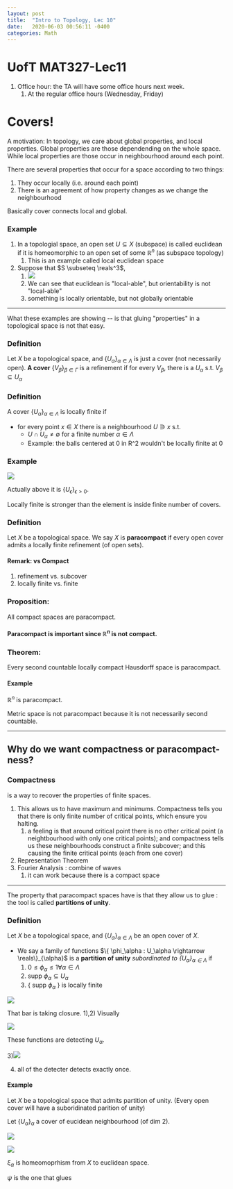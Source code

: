 ```yaml
---
layout: post
title:  "Intro to Topology, Lec 10"
date:   2020-06-03 00:56:11 -0400
categories: Math
---
```


# UofT MAT327-Lec11
1.  Office hour: the TA will have some office hours next week.
    1.  At the regular office hours (Wednesday, Friday)

# Covers!

A motivation: In topology, we care about global properties, and local properties. Global properties are those dependending on the whole space. While local properties are those occur in neighbourhood around each point.

There are several properties that occur for a space according to two things: 
1. They occur locally (i.e. around each point)
2. There is an agreement of how property changes as we change the neighbourhood

Basically cover connects local and global.

### Example
1. In a topologial space, an open set  $U \subseteq X$ (subspace) is called euclidean if it is homeomorphic to an open set of some $\mathbb{R}^n$ (as subspace topology)
   1. This is an example called local euclidean space
2. Suppose that $S \subseteq \reals^3$, 
   1. ![](../assets/img/2020-06-10-13-50-04.png)
   2. We can see that euclidean is "local-able", but orientability is not "local-able"
   3. something is locally orientable, but not globally orientable

***

What these examples are showing -- is that gluing "properties" in a topological space is not that easy. 

### Definition
Let $X$ be a topological space, and $\{U_\alpha\}_{\alpha \in \Lambda}$ is just a cover (not necessarily open). **A cover** $\{V_\beta\}_{\beta \in \Gamma}$ is a refinement if for every $V_\beta$, there is a $U_\alpha$ s.t. $V_\beta \subseteq U_\alpha$

### Definition
A cover $\{U_\alpha\}_{\alpha \in \Lambda}$ is locally finite if
*  for every point $x \in X$ there is a neighbourhood $U \ni x$ s.t.
   *  $U \cap U_\alpha \neq \emptyset$ for a finite number $\alpha \in \Lambda$
   *  Example: the balls centered at 0 in R^2 wouldn't be locally finite at 0

### Example

![](/assets/img/2020-06-10-14-04-24.png)

Actually above it is $\{U_\epsilon\}_{\epsilon > 0}$. 

Locally finite is stronger than the element is inside finite number of covers.


### Definition

Let $X$ be a topological space. We say $X$ is **paracompact** if every open cover admits a locally finite refinement (of open sets).

#### Remark: vs Compact
1. refinement vs. subcover
2. locally finite vs. finite

### Proposition:
All compact spaces are paracompact.

#### Paracompact is important since $\mathbb{R}^n$ is not compact.

### Theorem:
Every second countable locally compact Hausdorff space is paracompact.

#### Example
$\mathbb{R}^n$ is paracompact.

Metric space is not paracompact because it is not necessarily second countable.

***
## Why do we want compactness or paracompact-ness?

### Compactness
is a way to recover the properties of finite spaces.
1. This allows us to have maximum and minimums. Compactness tells you that there is only finite number of critical points, which ensure you halting.
   1. a feeling is that around critical point there is no other critical point (a neightbourhood with only one critical points); and compactness tells us these neighbourhoods construct a finite subcover; and this causing the finite critical points (each from one cover)
2. Representation Theorem
3. Fourier Analysis : combine of waves
   1. it can work because there is a compact space

***

The property that paracompact spaces have is that they allow us to glue : the tool is called **partitions of unity**. 

### Definition
Let $X$ be a topological space, and $\{U_\alpha\}_{\alpha \in \Lambda}$ be an open cover of $X$.
*  We say a family of functions $\{ \phi_\alpha : U_\alpha \rightarrow \reals\}_{\alpha}$ is a **partition of unity** *subordinated to $\{U_\alpha\}_{\alpha \in \Lambda}$* if
   1. $0 \le \phi_\alpha \le 1 \forall \alpha \in \Lambda$
   2. supp $\phi_\alpha \subseteq U_\alpha$
   3. { supp $\phi_\alpha$ }  is locally finite

<!-- 
![](../assets/img/2020-06-10-14-41-43.png) -->


![](/assets/img/2020-06-10-14-42-45.png)

That bar is taking closure.
1),2)
Visually

![](/assets/img/2020-06-10-14-46-27.png)

These functions are detecting $U_\alpha$.

3)![](/assets/img/2020-06-10-14-51-47.png)

4) all of the detecter detects exactly once.

####  Example
Let $X$ be a topological space that admits partition of unity. (Every open cover will have a suboridinated parition of unity)

Let $\{U_\alpha\}_\alpha$ a cover of eucidean neighbourhood (of dim 2).

![](/assets/img/2020-06-10-15-02-53.png)

![](/assets/img/2020-06-10-15-07-18.png)

$\xi_\alpha$ is homeomoprhism from $X$ to euclidean space.

$\psi$ is the one that glues